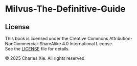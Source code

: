 # Milvus-The-Definitive-Guide


## License

This book is licensed under the Creative Commons Attribution-NonCommercial-ShareAlike 4.0 International License.  
See the [LICENSE](./LICENSE) file for details.

© 2025 Charles Xie. All rights reserved.
